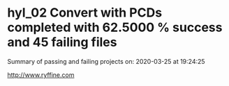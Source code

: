 # hyl_02 Convert with PCDs completed with 62.5000 % success and 45 failing files

Summary of passing and failing projects on: 2020-03-25 at 19:24:25

http://www.ryffine.com

